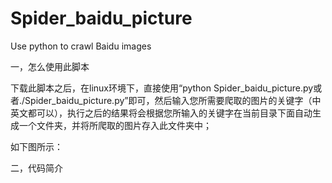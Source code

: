 # Spider_baidu_picture
Use python to crawl Baidu images

一，怎么使用此脚本

  下载此脚本之后，在linux环境下，直接使用“python Spider_baidu_picture.py或者./Spider_baidu_picture.py”即可，然后输入您所需要爬取的图片的关键字（中英文都可以），执行之后的结果将会根据您所输入的关键字在当前目录下面自动生成一个文件夹，并将所爬取的图片存入此文件夹中；
  
  如下图所示：

二，代码简介


